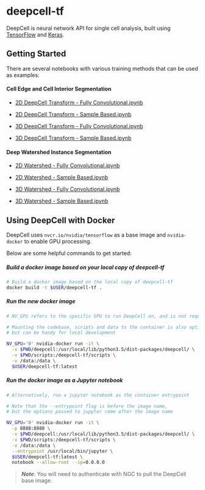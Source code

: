 # deepcell-tf
DeepCell is neural network API for single cell analysis, built using [TensorFlow](https://github.com/tensorflow/tensorflow) and [Keras](https://github.com/keras-team/keras).

## Getting Started

There are several notebooks with various training methods that can be used as examples:

#### Cell Edge and Cell Interior Segmentation

* [2D DeepCell Transform - Fully Convolutional.ipynb](scripts/deepcell/DeepCell%20Transform%202D%20Fully%20Convolutional.ipynb)

* [2D DeepCell Transform - Sample Based.ipynb](scripts/deepcell/DeepCell%20Transform%202D%20Sample%20Based.ipynb)

* [3D DeepCell Transform - Fully Convolutional.ipynb](scripts/deepcell/DeepCell%20Transfrom%203D.ipynb)

* [3D DeepCell Transform - Sample Based.ipynb](scripts/deepcell/DeepCell%20Transfrom%203D%20Sample%20Based.ipynb)

#### Deep Watershed Instance Segmentation

* [2D Watershed - Fully Convolutional.ipynb](scripts/watershed/Watershed%20Transform%202D%20Fully%20Convolutional.ipynb)

* [2D Watershed - Sample Based.ipynb](scripts/watershed/Watershed%20Transform%202D%20Sample%20Based.ipynb)

* [3D Watershed - Fully Convolutional.ipynb](scripts/watershed/Watershed%20Transform%203D%20Fully%20Convolutional.ipynb)

* [3D Watershed - Sample Based.ipynb](scripts/watershed/Watershed%20Transform%203D%20Sample%20Based.ipynb)

## Using DeepCell with Docker

DeepCell uses `nvcr.io/nvidia/tensorflow` as a base image and `nvidia-docker` to enable GPU processing.

Below are some helpful commands to get started:

##### Build a docker image based on your local copy of deepcell-tf

```bash
# Build a docker image based on the local copy of deepcell-tf
docker build -t $USER/deepcell-tf .
```

##### Run the new docker image

```bash
# NV_GPU refers to the specific GPU to run DeepCell on, and is not required

# Mounting the codebase, scripts and data to the container is also optional
# but can be handy for local development

NV_GPU='0' nvidia-docker run -it \
  -v $PWD/deepcell:/usr/local/lib/python3.5/dist-packages/deepcell/ \
  -v $PWD/scripts:/deepcell-tf/scripts \
  -v /data:/data \
  $USER/deepcell-tf:latest
```

##### Run the docker image as a Jupyter notebook

```bash
# Alternatively, run a jupyter notebook as the container entrypoint

# Note that the --entrypoint flag is before the image name,
# but the options passed to jupyter come after the image name

NV_GPU='0' nvidia-docker run -it \
  -p 8888:8888 \
  -v $PWD/deepcell:/usr/local/lib/python3.5/dist-packages/deepcell/ \
  -v $PWD/scripts:/deepcell-tf/scripts \
  -v /data:/data \
  --entrypoint /usr/local/bin/jupyter \
  $USER/deepcell-tf:latest \
  notebook --allow-root --ip=0.0.0.0
```
> **_Note_**: You will need to authenticate with NGC to pull the DeepCell base image.

